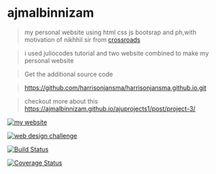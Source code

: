 # ajmalbinnizam

>  my personal website using html css js bootsrap and ph,with motivation  of nikhhil sir from [crossroads](https://www.youtube.com/channel/UCoGHeFY7jE2OB_TJS_87MOA)

> i used juliocodes tutorial and two website combined to make my personal website

> Get the additional source code 

> https://github.com/harrisonjansma/harrisonjansma.github.io.git


> checkout more about this  https://ajmalbinnizam.github.io/ajuprojects1/post/project-3/

[![my website](https://ajmalbinnizam.github.io/ajuprojects1/images/mywebsite.png)](https://ajmalbinnizam.github.io/ajmalbinnizam/)


[![web design challenge](https://img.youtube.com/vi/2TfED5L4c3M/0.jpg)](https://www.youtube.com/watch?v=2TfED5L4c3M)



[![Build Status](http://img.shields.io/travis/badges/badgerbadgerbadger.svg?style=flat-square)](https://travis-ci.org/badges/badgerbadgerbadger) 

[![Coverage Status](http://img.shields.io/coveralls/badges/badgerbadgerbadger.svg?style=flat-square)](https://coveralls.io/r/badges/badgerbadgerbadger) 
